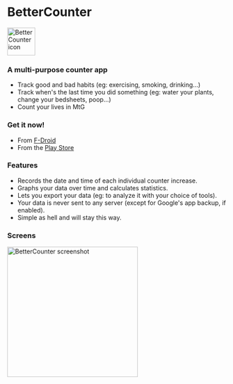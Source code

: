 # BetterCounter

<img alt="BetterCounter icon" src="app/src/main/res/mipmap-xhdpi/ic_launcher.png" width="64">
 
###  A multi-purpose counter app

- Track good and bad habits (eg: exercising, smoking, drinking...)
- Track when's the last time you did something (eg: water your plants, change your bedsheets, poop...)
- Count your lives in MtG

###  Get it now!

- From [F-Droid](https://f-droid.org/vi/packages/org.kde.bettercounter/)
- From the [Play Store](https://play.google.com/store/apps/details?id=org.kde.bettercounter)

### Features

- Records the date and time of each individual counter increase.
- Graphs your data over time and calculates statistics.
- Lets you export your data (eg: to analyze it with your choice of tools).
- Your data is never sent to any server (except for Google's app backup, if enabled).
- Simple as hell and will stay this way.

### Screens

<img alt="BetterCounter screenshot" src="screenshot.png" width="300">
